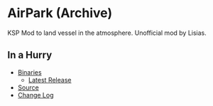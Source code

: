 # AirPark (Archive) 

KSP Mod to land vessel in the atmosphere. Unofficial mod by Lisias.

## In a Hurry

* [Binaries](./Archive)
	* [Latest Release](https://github.com/net-lisias-kspu/AirPark/releases)
* [Source](https://github.com/net-lisias-kspu/AirPark)
* [Change Log](./CHANGE_LOG.md)
